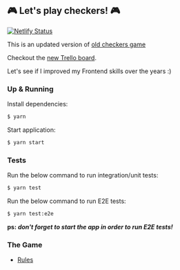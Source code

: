 ## :video_game: Let's play checkers! :video_game:

[![Netlify Status](https://api.netlify.com/api/v1/badges/8a5f7fae-594f-4421-a02b-0db3f09154ae/deploy-status)](https://app.netlify.com/sites/checkers-game/deploys)

This is an updated version of [old checkers game](https://github.com/emanuellarini/checkers/tree/master)

Checkout the [new Trello board](https://trello.com/b/TJqoFT2R/checkers-20).

Let's see if I improved my Frontend skills over the years :)

### Up & Running

Install dependencies:
```sh
$ yarn
```

Start application:
```sh
$ yarn start
```

### Tests

Run the below command to run integration/unit tests:
```sh
$ yarn test
```

Run the below command to run E2E tests:
```sh
$ yarn test:e2e
```

__ps: _don't forget to start the app in order to run E2E tests!___

### The Game

- [Rules](/docs/Rules.md)

